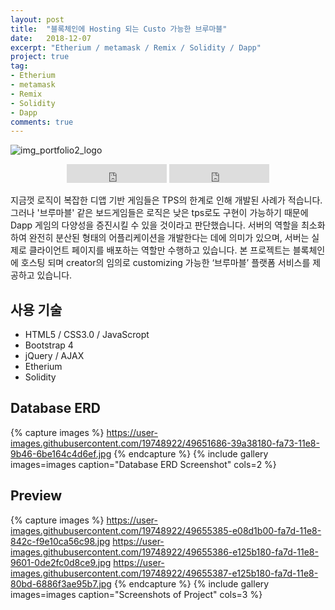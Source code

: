 ```yaml
---
layout: post
title:  "블록체인에 Hosting 되는 Custo 가능한 브루마블"
date:   2018-12-07
excerpt: "Etherium / metamask / Remix / Solidity / Dapp"
project: true
tag:
- Etherium
- metamask
- Remix
- Solidity
- Dapp
comments: true
---
```


![img_portfolio2_logo](https://user-images.githubusercontent.com/19748922/49652813-7624ac80-fa76-11e8-89e2-ea62a43805ed.jpg)

    
<center>
<iframe src="https://ghbtns.com/github-btn.html?user=hamyongjae&repo=Alpha&type=star&count=true&size=large" frameborder="0" scrolling="0" width="160px" height="30px"></iframe>
<iframe src="https://ghbtns.com/github-btn.html?user=hamyongjae&repo=Alpha&type=watch&count=true&size=large&v=2" frameborder="0" scrolling="0" width="160px" height="30px"></iframe>

</center>

 지금껏 로직이 복잡한 디앱 기반 게임들은 TPS의 한계로 인해 개발된 사례가 적습니다. 그러나 '브루마블' 같은 보드게임들은 로직은 낮은 tps로도 구현이 가능하기 때문에 Dapp 게임의 다양성을 증진시킬 수 있을 것이라고 판단했습니다. 서버의 역할을 최소화 하여 완전히 분산된 형태의 어플리케이션을 개발한다는 데에 의미가 있으며, 서버는 실제로 클라이언트 페이지를 배포하는 역할만 수행하고 있습니다. 본 프로젝트는 블록체인에 호스팅 되며 creator의 임의로 customizing 가능한 ‘브루마블’ 플랫폼 서비스를 제공하고 있습니다.

## 사용 기술
* HTML5 / CSS3.0 / JavaScropt
* Bootstrap 4
* jQuery / AJAX 
* Etherium
* Solidity

## Database ERD 

{% capture images %}
https://user-images.githubusercontent.com/19748922/49651686-39a38180-fa73-11e8-9b46-6be164c4d6ef.jpg
{% endcapture %}
{% include gallery images=images caption="Database ERD Screenshot" cols=2 %}

## Preview

{% capture images %}
	https://user-images.githubusercontent.com/19748922/49655385-e08d1b00-fa7d-11e8-842c-f9e10ca56c98.jpg
	https://user-images.githubusercontent.com/19748922/49655386-e125b180-fa7d-11e8-9601-0de2fc0d8ce9.jpg
	https://user-images.githubusercontent.com/19748922/49655387-e125b180-fa7d-11e8-80bd-6886f3ae95b7.jpg
{% endcapture %}
{% include gallery images=images caption="Screenshots of Project" cols=3 %}


